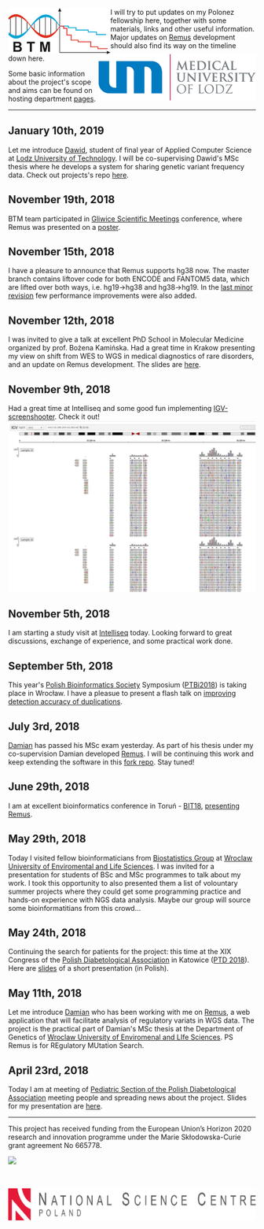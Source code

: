 

<p>
<img align="left"  src="img/btm_logo.png">
<img align="right" src="img/umed_logo.png">
</p>

I will try to put updates on my Polonez fellowship here, together with some materials, links and other useful information.
Major updates on [Remus](https://github.com/seru71/Remus) development should also find its way on the timeline down here.

Some basic information about the project's scope and aims can be found on hosting department [pages](https://biostat.umed.pl/polonez.php).

----

## January 10th, 2019
Let me introduce [Dawid](https://github.com/dawidsielski), student of final year of Applied Computer Science at [Lodz University of Technology](https://www.p.lodz.pl/en). 
I will be co-supervising Dawid's MSc thesis where he develops a system for sharing genetic variant frequency data. 
Check out projects's repo [here](https://github.com/dawidsielski/medical-data-share).


## November 19th, 2018
BTM team participated in [Gliwice Scientific Meetings](http://gsn.io.gliwice.pl) conference, where Remus was presented on a [poster](materials/GSM18_poster.pdf).


## November 15th, 2018
I have a pleasure to announce that Remus supports hg38 now. 
The master branch contains liftover code for both ENCODE and FANTOM5 data, which are lifted over both ways, i.e. hg19->hg38 and hg38->hg19.
In the [last minor revision](https://github.com/seru71/Remus/releases/tag/v0.3.2) few performance improvements were also added.


## November 12th, 2018
I was invited to give a talk at excellent PhD School in Molecular Medicine organized by prof. Bożena Kamińska. 
Had a great time in Krakow presenting my view on shift from WES to WGS in medical diagnostics of rare disorders, and an update on Remus development.
The slides are [here](materials/SMM18_presentation.pdf).


## November 9th, 2018
Had a great time at Intelliseq and some good fun implementing [IGV-screenshooter](https://github.com/seru71/igv-screenshooter-html).
Check it out! ![igv-screenshooter](img/igv-screenshooter.png)


## November 5th, 2018
I am starting a study visit at [Intelliseq](http://www.intelliseq.pl) today. Looking forward to great discussions, exchange of experience, and some practical work done.


## September 5th, 2018
This year's [Polish Bioinformatics Society](https://www.ptbi.org.pl) Symposium ([PTBi2018](http://ptbi2018.pwr.edu.pl)) is taking place in Wrocław. 
I have a pleasue to present a flash talk on [improving detection accuracy of duplications](materials/PTBI2018.pdf).


## July 3rd, 2018
[Damian](https://github.com/DamianSkrzypczak) has passed his MSc exam yesterday. 
As part of his thesis under my co-supervision Damian developed [Remus](https://github.com/DamianSkrzypczak/Remus). I will be continuing this work and keep extending the software in this [fork repo](https://github.com/seru71/Remus).
Stay tuned!


## June 29th, 2018
I am at excellent bioinformatics conference in Toruń - [BIT18](https://www.ptbi.org.pl/website/conferences/bit2018/), [presenting Remus](materials/BIT18.pdf). 


## May 29th, 2018
Today I visited fellow bioinformaticians from [Biostatistics Group](http://theta.edu.pl) at [Wroclaw University of Enviromental and Life Sciences](https://www.upwr.edu.pl/en). 
I was invited for a presentation for students of BSc and MSc programmes to talk about my work.
I took this opportunity to also presented them a list of volountary summer projects where they could get some programming practice and hands-on experience with NGS data analysis. 
Maybe our group will source some bioinformatitians from this crowd...


## May 24th, 2018
Continuing the search for patients for the project: this time at the XIX Congress of the [Polish Diabetological Association](https://cukrzyca.info.pl) in Katowice ([PTD 2018](http://19ptd.pl)). 
Here are [slides](materials/PTD2018.pdf) of a short presentation (in Polish).


## May 11th, 2018
Let me introduce [Damian](https://github.com/DamianSkrzypczak) who has been working with me on [Remus](https://github.com/DamianSkrzypczak/Remus),
a web application that will facilitate analysis of regulatory variats in WGS data.
The project is the practical part of Damian's MSc thesis at the Department of Genetics of [Wroclaw University of Enviromenal and LIfe Sciences](https://www.upwr.edu.pl).
PS
Remus is for REgulatory MUtation Search.


## April 23rd, 2018
Today I am at meeting of [Pediatric Section of the Polish Diabetological Association](https://www.polpediab.edu.pl) meeting people and spreading news about the project. 
Slides for my presentation are [here](materials/PolPeDiab2018.pdf).


---

This project has received funding from the European Union’s Horizon 2020 research and innovation programme under the Marie Skłodowska-Curie grant agreement No 665778.
<p>
<img align="left"  src="img/eu_logo.png" height="65"> 
<img align="right" src="img/ncn_logo.png" height="65"> 
</p>

